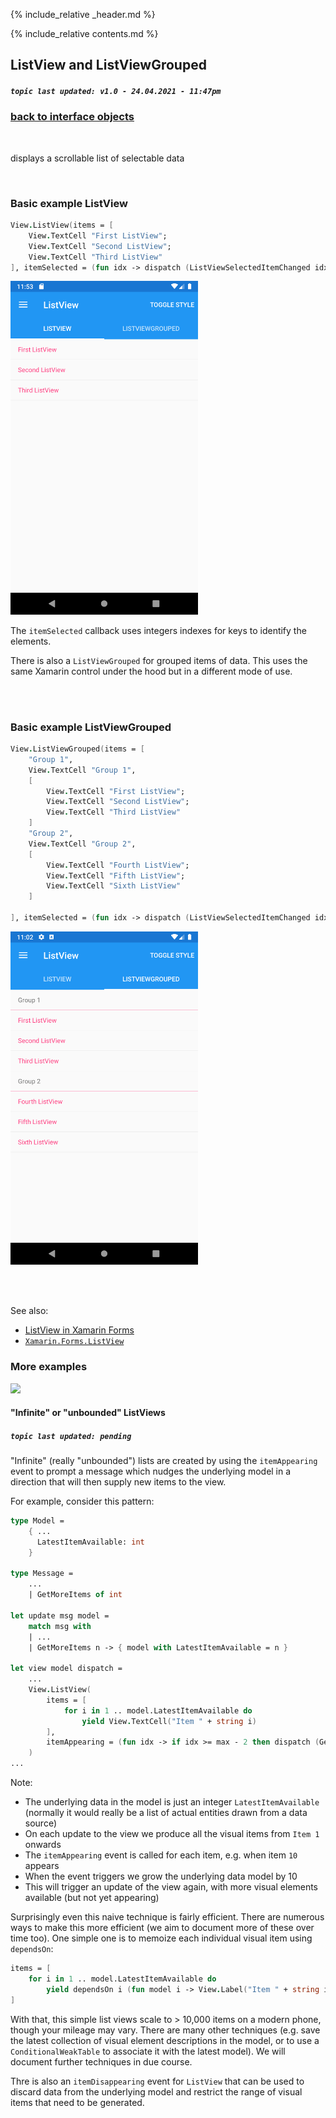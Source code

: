 {% include_relative _header.md %}

{% include_relative contents.md %}

ListView and ListViewGrouped
--------
##### `topic last updated: v1.0 - 24.04.2021 - 11:47pm`

### [back to interface objects](view-interface-objects.html#interface-objects)

<br />

displays a scrollable list of selectable data

<br /> 

### Basic example ListView


```fsharp 
View.ListView(items = [
    View.TextCell "First ListView"; 
    View.TextCell "Second ListView"; 
    View.TextCell "Third ListView"
], itemSelected = (fun idx -> dispatch (ListViewSelectedItemChanged idx)) )    
```

<img src="images/views/ListView-adr-basic.png" width="300">

The `itemSelected` callback uses integers indexes for keys to identify the elements.

There is also a `ListViewGrouped` for grouped items of data.  This uses the same Xamarin control under the hood but in a different mode of use.

<br /> <br /> 

### Basic example ListViewGrouped

```fsharp 
View.ListViewGrouped(items = [
    "Group 1", 
    View.TextCell "Group 1", 
    [
        View.TextCell "First ListView"; 
        View.TextCell "Second ListView"; 
        View.TextCell "Third ListView"
    ]
    "Group 2", 
    View.TextCell "Group 2", 
    [
        View.TextCell "Fourth ListView"; 
        View.TextCell "Fifth ListView"; 
        View.TextCell "Sixth ListView"
    ]                                     

], itemSelected = (fun idx -> dispatch (ListViewSelectedItemChanged idx)) )
```


<img src="images/views/listgroupview-adr-basic.png" width="300">

<br /> <br /> 

See also:

* [ListView in Xamarin Forms](https://docs.microsoft.com/en-us/xamarin/xamarin-forms/user-interface/ListView)
* [`Xamarin.Forms.ListView`](https://docs.microsoft.com/en-us/dotnet/api/Xamarin.Forms.ListView)

### More examples

<img src="https://user-images.githubusercontent.com/52166903/60180201-5dfc5b00-9817-11e9-9508-a0daa7b7a81d.png" width="400">

#### "Infinite" or "unbounded" ListViews
##### `topic last updated: pending`

"Infinite" (really "unbounded") lists are created by using the `itemAppearing` event to prompt a message which nudges the
underlying model in a direction that will then supply new items to the view.

For example, consider this pattern:

```fsharp
type Model =
    { ...
      LatestItemAvailable: int
    }

type Message =
    ...
    | GetMoreItems of int

let update msg model =
    match msg with
    | ...
    | GetMoreItems n -> { model with LatestItemAvailable = n }

let view model dispatch =
    ...
    View.ListView(
        items = [
            for i in 1 .. model.LatestItemAvailable do
                yield View.TextCell("Item " + string i)
        ],
        itemAppearing = (fun idx -> if idx >= max - 2 then dispatch (GetMoreItems (idx + 10) ) )
    )
...
```

Note:

* The underlying data in the model is just an integer `LatestItemAvailable` (normally it would really be a list of actual entities drawn from a data source)
* On each update to the view we produce all the visual items from `Item 1` onwards
* The `itemAppearing` event is called for each item, e.g. when item `10` appears
* When the event triggers we grow the underlying data model by 10
* This will trigger an update of the view again, with more visual elements available (but not yet appearing)

Surprisingly even this naive technique  is fairly efficient. There are numerous ways to make this more efficient (we aim to document more of these over time too).  One simple one is to memoize each individual visual item using `dependsOn`:

```fsharp
items = [
    for i in 1 .. model.LatestItemAvailable do
        yield dependsOn i (fun model i -> View.Label("Item " + string i))
]
```

With that, this simple list views scale to > 10,000 items on a modern phone, though your mileage may vary.
There are many other techniques (e.g. save the latest collection of visual element descriptions in the model, or to use a `ConditionalWeakTable` to associate it with the latest model).  We will document further techniques in due course.

Thre is also an `itemDisappearing` event for `ListView` that can be used to discard data from the underlying model and restrict the
range of visual items that need to be generated.